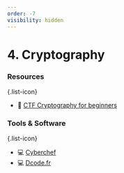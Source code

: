 ```yaml
---
order: -7
visibility: hidden
---
```


# 4. Cryptography

### Resources
{.list-icon}
- :book: [CTF Cryptography for beginners](https://charcharbinks.com/post/ctf_crypto_for_beginners/)

### Tools & Software
{.list-icon}
- :computer: [Cyberchef](https://gchq.github.io/CyberChef/)
- :computer: [Dcode.fr](https://www.dcode.fr/en)